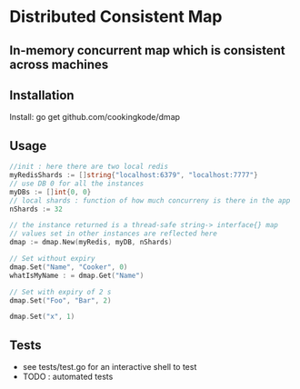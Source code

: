 # Distributed Consistent Map
## In-memory concurrent map which is consistent across machines


## Installation

Install:
	go get github.com/cookingkode/dmap

## Usage

```go
//init : here there are two local redis
myRedisShards := []string{"localhost:6379", "localhost:7777"}
// use DB 0 for all the instances
myDBs := []int{0, 0}
// local shards : function of how much concurreny is there in the app
nShards := 32 

// the instance returned is a thread-safe string-> interface{} map
// values set in other instances are reflected here
dmap := dmap.New(myRedis, myDB, nShards)

// Set without expiry
dmap.Set("Name", "Cooker", 0)
whatIsMyName : = dmap.Get("Name")

// Set with expiry of 2 s
dmap.Set("Foo", "Bar", 2)

dmap.Set("x", 1)


```

## Tests
* see tests/test.go for an interactive shell to test
* TODO : automated tests

